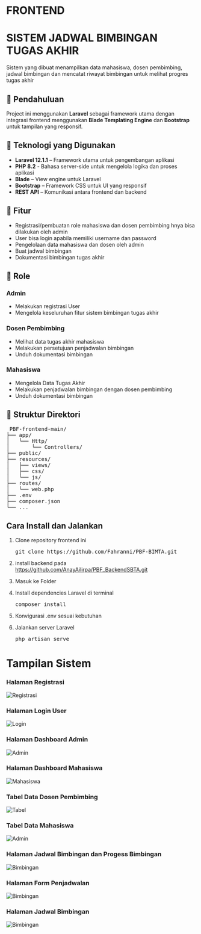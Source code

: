 # FRONTEND
# SISTEM JADWAL BIMBINGAN TUGAS AKHIR
Sistem yang dibuat menampilkan data mahasiswa, dosen pembimbing, jadwal bimbingan dan mencatat riwayat bimbingan untuk melihat progres tugas akhir

## 📌 Pendahuluan
Project ini menggunakan **Laravel** sebagai framework utama dengan integrasi frontend menggunakan **Blade Templating Engine** dan **Bootstrap** untuk tampilan yang responsif.  

## 🚀 Teknologi yang Digunakan
- **Laravel 12.1.1** – Framework utama untuk pengembangan aplikasi
- **PHP 8.2** - Bahasa server-side untuk mengelola logika dan proses aplikasi
- **Blade** – View engine untuk Laravel
- **Bootstrap** – Framework CSS untuk UI yang responsif
- **REST API** – Komunikasi antara frontend dan backend

## 📆 Fitur
- Registrasi/pembuatan role mahasiswa dan dosen pembimbing hnya bisa dilakukan oleh admin
- User bisa login apabila memiliki username dan password
- Pengelolaan data mahasiswa dan dosen oleh admin
- Buat jadwal bimbingan
- Dokumentasi bimbingan tugas akhir

## 🔐 Role
### Admin 
- Melakukan registrasi User
- Mengelola keseluruhan fitur sistem bimbingan tugas akhir 
### Dosen Pembimbing
- Melihat data tugas akhir mahasiswa
- Melakukan persetujuan penjadwalan bimbingan
- Unduh dokumentasi bimbingan
### Mahasiswa
- Mengelola Data Tugas Akhir
- Melakukan penjadwalan bimbingan dengan dosen pembimbing
- Unduh dokumentasi bimbingan

## 📁 Struktur Direktori
<pre> PBF-frontend-main/
├── app/
│   └── Http/
│       └── Controllers/
├── public/
├── resources/
│   ├── views/
│   ├── css/
│   └── js/
├── routes/
│   └── web.php
├── .env
├── composer.json
└── ...</pre>

## Cara Install dan Jalankan
1. Clone repository frontend ini
   <pre>git clone https://github.com/Fahranni/PBF-BIMTA.git </pre>
   
3. install backend pada https://github.com/AnayAilirpa/PBF_BackendSBTA.git

4. Masuk ke Folder
   
6. Install dependencies Laravel di terminal
   <pre>composer install</pre>
   
7. Konvigurasi .env sesuai kebutuhan
   
9. Jalankan server Laravel
    <pre>php artisan serve</pre>

# Tampilan Sistem
### Halaman Registrasi
![Registrasi](image/registrasi.png)

### Halaman Login User
![Login](image/login.png)


### Halaman Dashboard Admin
![Admin](image/admin.png)

### Halaman Dashboard Mahasiswa
![Mahasiswa](image/mahasiswa.png)

### Tabel Data Dosen Pembimbing
![Tabel](image/tabledosen.png)

### Tabel Data Mahasiswa
![Admin](image/tablemahasiswa.png)

### Halaman Jadwal Bimbingan dan Progess Bimbingan
![Bimbingan](image/bimbingan1.png)

### Halaman Form Penjadwalan
![Bimbingan](image/bimbingan2.png)

### Halaman Jadwal Bimbingan
![Bimbingan](image/bimbingan3.png)

